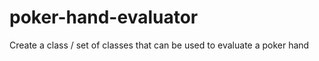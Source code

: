 poker-hand-evaluator
====================
Create a class / set of classes that can be used to evaluate a poker hand
